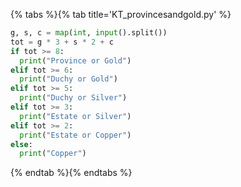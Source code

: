 {% tabs %}{% tab title='KT_provincesandgold.py' %}

```py
g, s, c = map(int, input().split())
tot = g * 3 + s * 2 + c
if tot >= 8:
  print("Province or Gold")
elif tot >= 6:
  print("Duchy or Gold")
elif tot >= 5:
  print("Duchy or Silver")
elif tot >= 3:
  print("Estate or Silver")
elif tot >= 2:
  print("Estate or Copper")
else:
  print("Copper")
```

{% endtab %}{% endtabs %}
